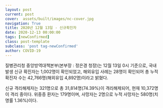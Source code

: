 ```yaml
---
layout: post
current: post
cover:  assets/built/images/nc-cover.jpg
navigation: True
title: 2020년 12월 13일 - 신규확진자
date: 2020-12-13 00:00:00
tags: [newConfirmed]
class: post-template
subclass: 'post tag-newConfirmed'
author: COVID-19
---
```


질병관리청 중앙방역대책본부(본부장 : 정은경 청장)는 12월 13일 0시 기준으로, 
국내 발생 신규 확진자는 1,002명이 확인되었고, 
해외유입 사례는 28명이 확인되어 총 누적 확진자 수는 42,766명(해외유입 4,892명)이라고 밝혔다.

신규 격리해제자는 321명으로 총 31,814명(74.39%)이 격리해제되어, 
현재 10,372명이 격리 중이다. 위중증 환자는 179명이며, 사망자는 2명으로 누적 사망자는 580명(치명률 1.36%)이다.